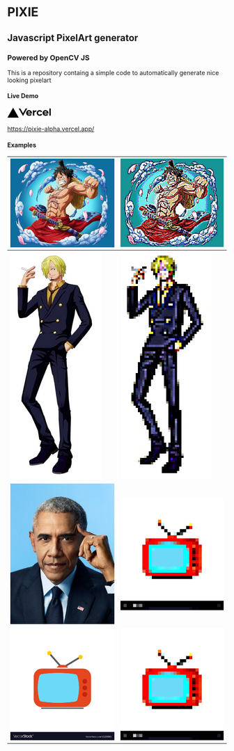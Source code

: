 # PIXIE
## Javascript PixelArt generator
### Powered by OpenCV JS

This is a repository containg a simple code to automatically generate nice looking pixelart

#### Live Demo

[<img src="assets/vercel.png" width=100>](https://pixie-alpha.vercel.app/) 

https://pixie-alpha.vercel.app/
#### Examples

|![alt text](assets/img.png "Title")|![alt text](assets/pixellated/luffy-5px.png "Title")|
|---|---|
|![alt text](assets/sanji.webp "Title")|![alt text](assets/pixellated/sanji-5px.png "Title")|
|![alt text](assets/obama.jpeg "Title")|![alt text](assets/pixellated/tv_icon-30px.png "Title")|
|![alt text](assets/tv_icon.jpg "Title")|![alt text](assets/pixellated/tv_icon-30px.png "Title")|



